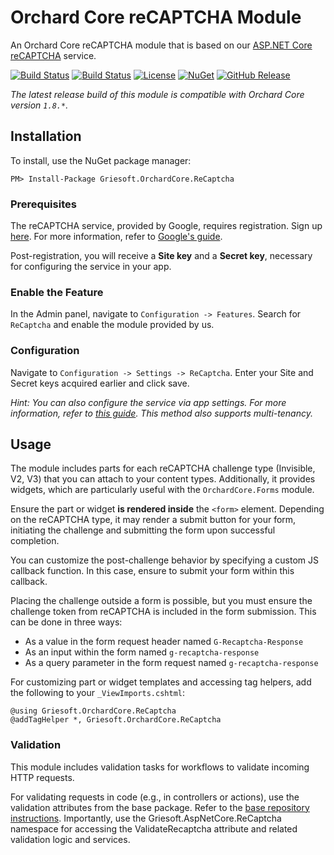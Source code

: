 # Orchard Core reCAPTCHA Module
An Orchard Core reCAPTCHA module that is based on our [ASP.NET Core reCAPTCHA](https://github.com/griesoft/aspnetcore-recaptcha) service.

[![Build Status](https://dev.azure.com/griesingersoftware/Orchard%20Core%20reCAPTCHA%20Module/_apis/build/status/CI%20Pipeline?branchName=main)](https://dev.azure.com/griesingersoftware/Orchard%20Core%20reCAPTCHA%20Module/_apis/build/status/CI%20Pipeline?branchName=main)
[![Build Status](https://vsrm.dev.azure.com/griesingersoftware/_apis/public/Release/badge/a7959783-e730-4a16-8ec8-436620f88501/1/2)](https://vsrm.dev.azure.com/griesingersoftware/_apis/public/Release/badge/a7959783-e730-4a16-8ec8-436620f88501/1/2)
[![License](https://badgen.net/github/license/griesoft/orchardcore-recaptcha)](https://github.com/griesoft/orchardcore-recaptcha/blob/master/LICENSE)
[![NuGet](https://badgen.net/nuget/v/Griesoft.OrchardCore.ReCaptcha)](https://www.nuget.org/packages/Griesoft.OrchardCore.ReCaptcha)
[![GitHub Release](https://badgen.net/github/release/griesoft/orchardcore-recaptcha)](https://github.com/griesoft/orchardcore-recaptcha/releases)

_The latest release build of this module is compatible with Orchard Core version `1.8.*`._

## Installation

To install, use the NuGet package manager:

`PM> Install-Package Griesoft.OrchardCore.ReCaptcha`

### Prerequisites
The reCAPTCHA service, provided by Google, requires registration. Sign up [here](http://www.google.com/recaptcha/admin). For more information, refer to [Google's guide](https://developers.google.com/recaptcha/intro#overview).

Post-registration, you will receive a **Site key** and a **Secret key**, necessary for configuring the service in your app.

### Enable the Feature
In the Admin panel, navigate to `Configuration -> Features`. Search for `ReCaptcha` and enable the module provided by us.

### Configuration

Navigate to `Configuration -> Settings -> ReCaptcha`. Enter your Site and Secret keys acquired earlier and click save.

_Hint: You can also configure the service via app settings. For more information, refer to [this guide](https://github.com/griesoft/aspnetcore-recaptcha#settings). This method also supports multi-tenancy._

## Usage
The module includes parts for each reCAPTCHA challenge type (Invisible, V2, V3) that you can attach to your content types. Additionally, it provides widgets, which are particularly useful with the `OrchardCore.Forms` module.

Ensure the part or widget **is rendered inside** the `<form>` element. Depending on the reCAPTCHA type, it may render a submit button for your form, initiating the challenge and submitting the form upon successful completion.

You can customize the post-challenge behavior by specifying a custom JS callback function. In this case, ensure to submit your form within this callback.

Placing the challenge outside a form is possible, but you must ensure the challenge token from reCAPTCHA is included in the form submission. This can be done in three ways:
- As a value in the form request header named `G-Recaptcha-Response`
- As an input within the form named `g-recaptcha-response`
- As a query parameter in the form request named `g-recaptcha-response`

For customizing part or widget templates and accessing tag helpers, add the following to your `_ViewImports.cshtml`:

```razor
@using Griesoft.OrchardCore.ReCaptcha
@addTagHelper *, Griesoft.OrchardCore.ReCaptcha
```

### Validation
This module includes validation tasks for workflows to validate incoming HTTP requests.

For validating requests in code (e.g., in controllers or actions), use the validation attributes from the base package. Refer to the [base repository instructions](https://github.com/griesoft/aspnetcore-recaptcha#adding-backend-validation-to-an-action). Importantly, use the Griesoft.AspNetCore.ReCaptcha namespace for accessing the ValidateRecaptcha attribute and related validation logic and services.
